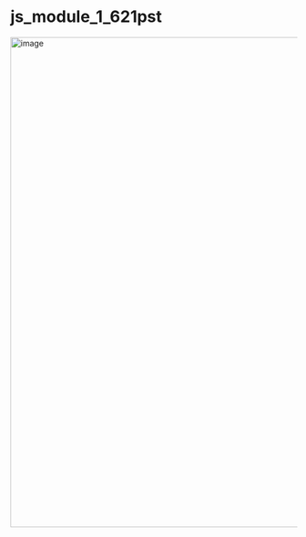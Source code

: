 # js_module_1_621pst

<img width="860" alt="image" src="https://github.com/Nikitosiki/js_module_1_621pst/assets/61596575/77ad5791-dcb0-4a7a-b1eb-786e0bec4ff8">
